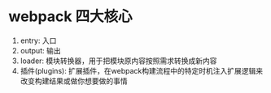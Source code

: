# webpack 四大核心
1. entry: 入口
2. output: 输出
3. loader: 模块转换器，用于把模块原内容按照需求转换成新内容
4. 插件(plugins): 扩展插件，在webpack构建流程中的特定时机注入扩展逻辑来改变构建结果或做你想要做的事情

